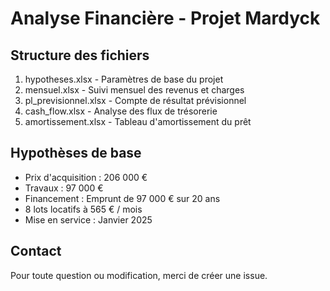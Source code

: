 # Analyse Financière - Projet Mardyck

## Structure des fichiers
1. hypotheses.xlsx - Paramètres de base du projet
2. mensuel.xlsx - Suivi mensuel des revenus et charges
3. pl_previsionnel.xlsx - Compte de résultat prévisionnel
4. cash_flow.xlsx - Analyse des flux de trésorerie
5. amortissement.xlsx - Tableau d'amortissement du prêt

## Hypothèses de base
- Prix d'acquisition : 206 000 €
- Travaux : 97 000 €
- Financement : Emprunt de 97 000 € sur 20 ans
- 8 lots locatifs à 565 € / mois
- Mise en service : Janvier 2025

## Contact
Pour toute question ou modification, merci de créer une issue.